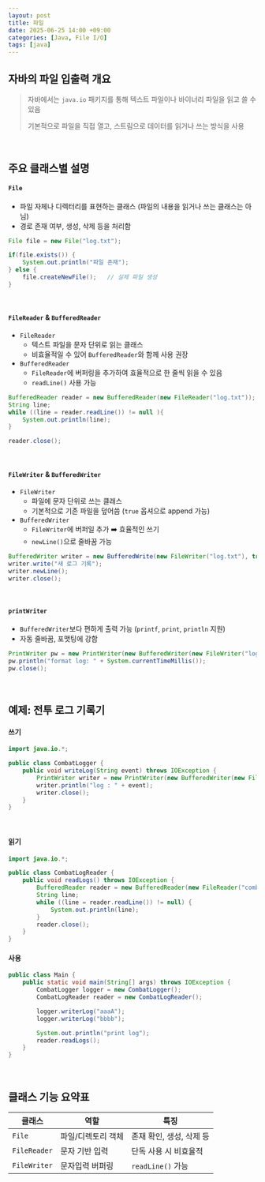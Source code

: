```yaml
---
layout: post
title: 파일
date: 2025-06-25 14:00 +09:00
categories: [Java, File I/O]
tags: [java]
---
```


## 자바의 파일 입출력 개요

> 자바에서는 `java.io` 패키지를 통해 텍스트 파일이나 바이너리 파일을 읽고 쓸 수 있음
>
> 기본적으로 파일을 직접 열고, 스트림으로 데이터를 읽거나 쓰는 방식을 사용

<br>

## 주요 클래스별 설명

#### `File`

- 파일 자체나 디렉터리를 표현하는 클래스 (파일의 내용을 읽거나 쓰는 클래스는 아님)
- 경로 존재 여부, 생성, 삭제 등을 처리함

```java
File file = new File("log.txt");

if(file.exists()) {
    System.out.println("파일 존재");
} else {
    file.createNewFile();   // 실제 파일 생성
}
```

<br>

#### `FileReader` & `BufferedReader`

- `FileReader`
  - 텍스트 파일을 문자 단위로 읽는 클래스
  - 비효율적일 수 있어 `BufferedReader`와 함께 사용 권장
- `BufferedReader`
  - `FileReader`에 버퍼링을 추가하여 효율적으로 한 줄씩 읽을 수 있음
  - `readLine()` 사용 가능

```java
BufferedReader reader = new BufferedReader(new FileReader("log.txt"));
String line;
while ((line = reader.readLine()) != null ){
    System.out.println(line);
}

reader.close();
```

<br>

####  `FileWriter` & `BufferedWriter`

- `FileWriter`
  - 파일에 문자 단위로 쓰는 클래스
  - 기본적으로 기존 파일을 덮어씀 (`true` 옵셔으로 append 가능)
- `BufferedWriter`
  - `FileWriter`에 버퍼일 추가 ➡️ 효율적인 쓰기
  - `newLine()`으로 줄바꿈 가능

```java
BufferedWriter writer = new BufferedWrite(new FileWriter("log.txt"), true);
writer.write("새 로그 기록");
writer.newLine();
writer.close();
```

<br>

#### `printWriter`

- `BufferedWriter`보다 편하게 출력 가능 (`printf`, `print`, `println` 지원)
- 자동 줄바꿈, 포맷팅에 강함

```java
PrintWriter pw = new PrintWriter(new BufferedWriter(new FileWriter("log.txt", true)));
pw.println("format log: " + System.currentTimeMillis());
pw.close();
```

<br>

## 예제: 전투 로그 기록기

#### 쓰기

```java
import java.io.*;

public class CombatLogger {
    public void writeLog(String event) throws IOException {
        PrintWriter writer = new PrintWriter(new BufferedWriter(new FileWriter("combat_log.txt", true)));
        writer.println("log : " + event);
        writer.close();
    }
}

```

<br>

#### 읽기

```java
import java.io.*;

public class CombatLogReader {
    public void readLogs() throws IOException {
        BufferedReader reader = new BufferedReader(new FileReader("combat_log.txt"));
        String line;
        while ((line = reader.readLine()) != null) {
            System.out.println(line);
        }
        reader.close();
    }
}
```

#### 사용

```java
public class Main {
    public static void main(String[] args) throws IOException {
        CombatLogger logger = new CombatLogger();
        CombatLogReader reader = new CombatLogReader();

        logger.writerLog("aaaA");
        logger.writerLog("bbbb");

        System.out.println("print log");
        reader.readLogs();
    }
}
```

<br>

## 클래스 기능 요약표

| 클래스 | 역할 | 특징 |
|-|-|-|
| `File` | 파일/디렉토리 객체 | 존재 확인, 생성, 삭제 등 |
| `FileReader` | 문자 기반 입력 | 단독 사용 시 비효율적 |
| `FileWriter` | 문자입력 버퍼링 | `readLine()` 가능 |
